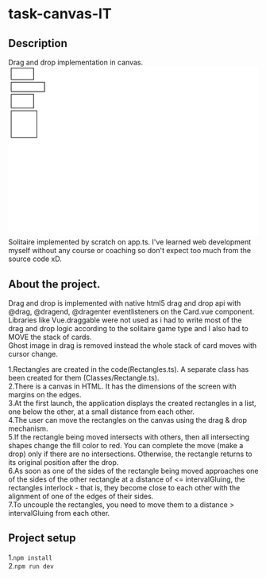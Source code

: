 # task-canvas-IT
## Description  
Drag and drop implementation in canvas.  
![Illustration for the project](https://github.com/LonelIce/task-canvas-IT/blob/main/Promo/Promo.gif)  
Solitaire implemented by scratch on app.ts. I've learned web development myself without any course or coaching so don't expect too much from the source code xD.  
## About the project.
Drag and drop is implemented with native html5 drag and drop api with @drag, @dragend, @dragenter eventlisteners on the Card.vue component.  
Libraries like Vue.draggable were not used as i had to write most of the drag and drop logic according to the solitaire game type and I also had to MOVE the stack of cards.  
Ghost image in drag is removed instead the whole stack of card moves with cursor change.  

1.Rectangles are created in the code(Rectangles.ts). A separate class has been created for them (Classes/Rectangle.ts).  
2.There is a canvas in HTML. It has the dimensions of the screen with margins on the edges.  
3.At the first launch, the application displays the created rectangles in a list, one below the other, at a small distance from each other.  
4.The user can move the rectangles on the canvas using the drag & drop mechanism.  
5.If the rectangle being moved intersects with others, then all intersecting shapes change the fill color to red. You can complete the move (make a drop) only if there are no intersections. Otherwise, the rectangle returns to its original position after the drop.  
6.As soon as one of the sides of the rectangle being moved approaches one of the sides of the other rectangle at a distance of <= intervalGluing, the rectangles interlock - that is, they become close to each other with the alignment of one of the edges of their sides.  
7.To uncouple the rectangles, you need to move them to a distance > intervalGluing from each other.  
## Project setup
1.`npm install`    
2.`npm run dev`
